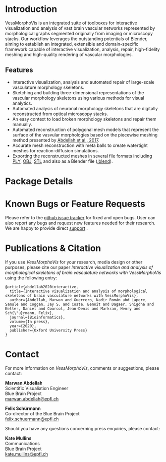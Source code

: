 # Introduction 

VessMorphoVis is an integrated suite of toolboxes for interactive visualization and analysis of vast brain vascular networks represented by morphological graphs segmented originally from imaging or microscopy stacks. Our workflow leverages the outstanding potentials of Blender, aiming to establish an integrated, extensible and domain-specific framework capable of interactive visualization, analysis, repair, high-fidelity meshing and high-quality rendering of vascular morphologies.

## Features

+ Interactive visualization, analysis and automated repair of large-scale vasculature morphology skeletons.
+ Sketching and building three-dimensional representations of the vascular morphology skeletons using various methods for visual analytics.
+ Automated analysis of neuronal morphology skeletons that are digitally reconstructed from optical microscopy stacks. 
+ An easy context to load broken morphology skeletons and repair them manually. 
+ Automated reconstruction of polygonal mesh models that represent the surface of the vasvular morphologies based on the piecewise meshing method presented by [Abdellah et al., 2017](https://bmcbioinformatics.biomedcentral.com/articles/10.1186/s12859-017-1788-4).
+ Accurate mesh reconstruction with meta balls to create watertight meshes for reaction-diffusion simulations.
+ Exporting the reconstructed meshes in several file formats including [PLY](https://en.wikipedia.org/wiki/PLY_(file_format)), [OBJ](https://en.wikipedia.org/wiki/Wavefront_.obj_file), [STL](https://en.wikipedia.org/wiki/STL_(file_format)) and also as a Blender file ([.blend](https://en.wikipedia.org/wiki/Blender_(software)#File_format)).


# Package Details

# Known Bugs or Feature Requests

Please refer to the [github issue tracker](https://github.com/BlueBrain/VessMorphoVis/issues) for fixed and open bugs. User can also report any bugs and request new features needed for their research. We are happy to provide direct [support](#contact) . 


# Publications & Citation 

If you use _VessMorphoVis_ for your research, media design or other purposes, please cite our paper _Interactive visualization and analysis of morphological skeletons of brain vasculature networks with VessMorphoVis_ using the following entry:

```
@article{abdellah2020interactive,
  title={Interactive visualization and analysis of morphological skeletons of brain vasculature networks with VessMorphoVis},
  author={Abdellah, Marwan and Guerrero, Nadir Román abd Lapere, Samule and Coggan, Jay S. and Coste, Benoit and Dagaer, Snigdha and Keller, Daniel and Courcol, Jean-Denis and Markram, Henry and Sch{\"u}rmann, Felix},
  journal={Bioinformatics},
  volume={In press},
  year={2020},
  publisher={Oxford University Press}
}
```

# Contact

For more information on _VessMorphoVis_, comments or suggestions, please contact:

__Marwan Abdellah__  
Scientific Visualiation Engineer  
Blue Brain Project  
[marwan.abdellah@epfl.ch](marwan.abdellah@epfl.ch) 
 
__Felix Schürmann__  
Co-director of the Blue Brain Project    
[felix.schuermann@epfl.ch](samuel.lapere@epfl.ch) 

Should you have any questions concerning press enquiries, please contact:

__Kate Mullins__  
Communications  
Blue Brain Project  
[kate.mullins@epfl.ch](kate.mullins@epfl.ch)




